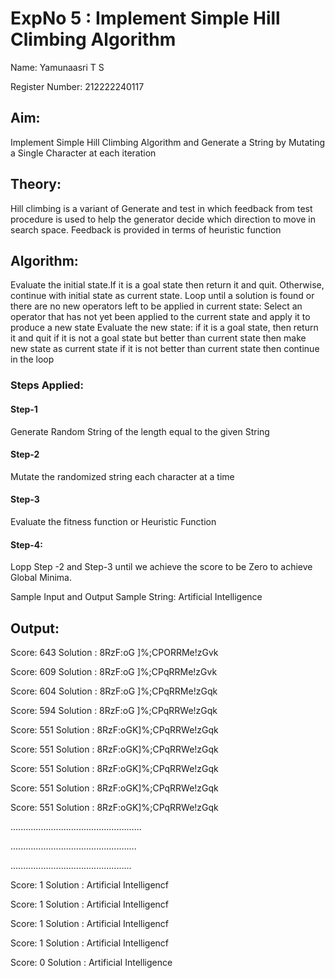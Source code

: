 # ExpNo 5 : Implement Simple Hill Climbing Algorithm

Name: Yamunaasri T S

Register Number: 212222240117

## Aim:
Implement Simple Hill Climbing Algorithm and Generate a String by Mutating a Single Character at each iteration

## Theory:
Hill climbing is a variant of Generate and test in which feedback from test procedure is used to help the generator decide which direction to move in search space. Feedback is provided in terms of heuristic function

## Algorithm:

Evaluate the initial state.If it is a goal state then return it and quit. Otherwise, continue with initial state as current state.
Loop until a solution is found or there are no new operators left to be applied in current state:
Select an operator that has not yet been applied to the current state and apply it to produce a new state
Evaluate the new state:
if it is a goal state, then return it and quit
if it is not a goal state but better than current state then make new state as current state
if it is not better than current state then continue in the loop
### Steps Applied:
#### Step-1
Generate Random String of the length equal to the given String

#### Step-2
Mutate the randomized string each character at a time

#### Step-3
Evaluate the fitness function or Heuristic Function

#### Step-4:
Lopp Step -2 and Step-3 until we achieve the score to be Zero to achieve Global Minima.

Sample Input and Output
Sample String:
Artificial Intelligence

## Output:
Score: 643 Solution : 8RzF:oG ]%;CPORRMe!zGvk

Score: 609 Solution : 8RzF:oG ]%;CPqRRMe!zGvk

Score: 604 Solution : 8RzF:oG ]%;CPqRRMe!zGqk

Score: 594 Solution : 8RzF:oG ]%;CPqRRWe!zGqk

Score: 551 Solution : 8RzF:oGK]%;CPqRRWe!zGqk

Score: 551 Solution : 8RzF:oGK]%;CPqRRWe!zGqk

Score: 551 Solution : 8RzF:oGK]%;CPqRRWe!zGqk

Score: 551 Solution : 8RzF:oGK]%;CPqRRWe!zGqk

Score: 551 Solution : 8RzF:oGK]%;CPqRRWe!zGqk

....................................................

..................................................

................................................

Score: 1 Solution : Artificial Intelligencf

Score: 1 Solution : Artificial Intelligencf

Score: 1 Solution : Artificial Intelligencf

Score: 1 Solution : Artificial Intelligencf

Score: 0 Solution : Artificial Intelligence
